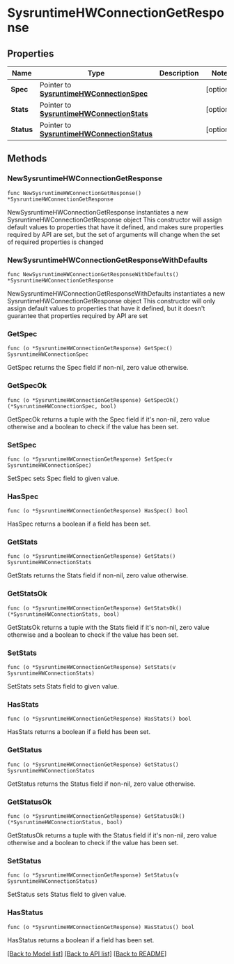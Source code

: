 # SysruntimeHWConnectionGetResponse

## Properties

Name | Type | Description | Notes
------------ | ------------- | ------------- | -------------
**Spec** | Pointer to [**SysruntimeHWConnectionSpec**](sysruntimeHWConnectionSpec.md) |  | [optional] 
**Stats** | Pointer to [**SysruntimeHWConnectionStats**](sysruntimeHWConnectionStats.md) |  | [optional] 
**Status** | Pointer to [**SysruntimeHWConnectionStatus**](sysruntimeHWConnectionStatus.md) |  | [optional] 

## Methods

### NewSysruntimeHWConnectionGetResponse

`func NewSysruntimeHWConnectionGetResponse() *SysruntimeHWConnectionGetResponse`

NewSysruntimeHWConnectionGetResponse instantiates a new SysruntimeHWConnectionGetResponse object
This constructor will assign default values to properties that have it defined,
and makes sure properties required by API are set, but the set of arguments
will change when the set of required properties is changed

### NewSysruntimeHWConnectionGetResponseWithDefaults

`func NewSysruntimeHWConnectionGetResponseWithDefaults() *SysruntimeHWConnectionGetResponse`

NewSysruntimeHWConnectionGetResponseWithDefaults instantiates a new SysruntimeHWConnectionGetResponse object
This constructor will only assign default values to properties that have it defined,
but it doesn't guarantee that properties required by API are set

### GetSpec

`func (o *SysruntimeHWConnectionGetResponse) GetSpec() SysruntimeHWConnectionSpec`

GetSpec returns the Spec field if non-nil, zero value otherwise.

### GetSpecOk

`func (o *SysruntimeHWConnectionGetResponse) GetSpecOk() (*SysruntimeHWConnectionSpec, bool)`

GetSpecOk returns a tuple with the Spec field if it's non-nil, zero value otherwise
and a boolean to check if the value has been set.

### SetSpec

`func (o *SysruntimeHWConnectionGetResponse) SetSpec(v SysruntimeHWConnectionSpec)`

SetSpec sets Spec field to given value.

### HasSpec

`func (o *SysruntimeHWConnectionGetResponse) HasSpec() bool`

HasSpec returns a boolean if a field has been set.

### GetStats

`func (o *SysruntimeHWConnectionGetResponse) GetStats() SysruntimeHWConnectionStats`

GetStats returns the Stats field if non-nil, zero value otherwise.

### GetStatsOk

`func (o *SysruntimeHWConnectionGetResponse) GetStatsOk() (*SysruntimeHWConnectionStats, bool)`

GetStatsOk returns a tuple with the Stats field if it's non-nil, zero value otherwise
and a boolean to check if the value has been set.

### SetStats

`func (o *SysruntimeHWConnectionGetResponse) SetStats(v SysruntimeHWConnectionStats)`

SetStats sets Stats field to given value.

### HasStats

`func (o *SysruntimeHWConnectionGetResponse) HasStats() bool`

HasStats returns a boolean if a field has been set.

### GetStatus

`func (o *SysruntimeHWConnectionGetResponse) GetStatus() SysruntimeHWConnectionStatus`

GetStatus returns the Status field if non-nil, zero value otherwise.

### GetStatusOk

`func (o *SysruntimeHWConnectionGetResponse) GetStatusOk() (*SysruntimeHWConnectionStatus, bool)`

GetStatusOk returns a tuple with the Status field if it's non-nil, zero value otherwise
and a boolean to check if the value has been set.

### SetStatus

`func (o *SysruntimeHWConnectionGetResponse) SetStatus(v SysruntimeHWConnectionStatus)`

SetStatus sets Status field to given value.

### HasStatus

`func (o *SysruntimeHWConnectionGetResponse) HasStatus() bool`

HasStatus returns a boolean if a field has been set.


[[Back to Model list]](../README.md#documentation-for-models) [[Back to API list]](../README.md#documentation-for-api-endpoints) [[Back to README]](../README.md)


